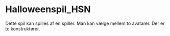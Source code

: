 # Halloweenspil_HSN
Dette spil kan spilles af én spiller. 
Man kan vælge mellem to avatarer.
Der er to konstruktører.